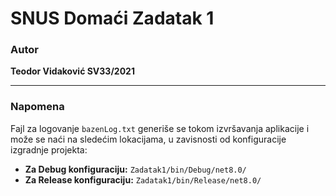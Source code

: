 # SNUS Domaći Zadatak 1

### Autor
**Teodor Vidaković SV33/2021**

---

### Napomena

Fajl za logovanje `bazenLog.txt` generiše se tokom izvršavanja aplikacije i može se naći na sledećim lokacijama, u zavisnosti od konfiguracije izgradnje projekta:

- **Za Debug konfiguraciju:**
```Zadatak1/bin/Debug/net8.0/```
- **Za Release konfiguraciju:**
```Zadatak1/bin/Release/net8.0/```



